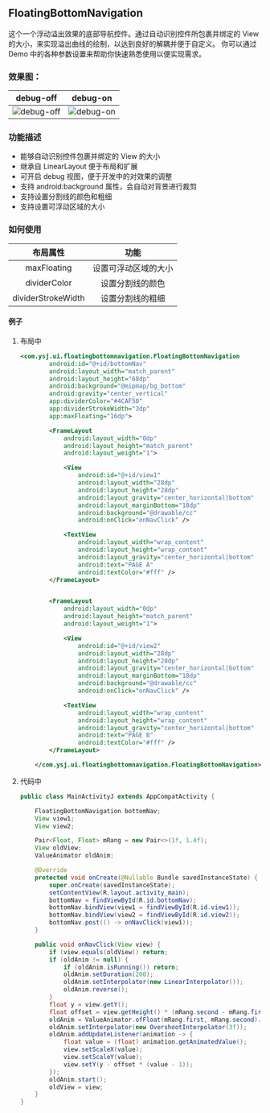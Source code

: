 ## FloatingBottomNavigation

这个一个浮动溢出效果的底部导航控件。通过自动识别控件所包裹并绑定的 View 的大小，来实现溢出曲线的绘制，以达到良好的解耦并便于自定义。 你可以通过 Demo 中的各种参数设置来帮助你快速熟悉使用以便实现需求。

### 效果图：

|debug-off|                           debug-on                           |
|:---:|:---:|
|![debug-off](https://img-blog.csdnimg.cn/20200727225604910.gif)|![debug-on](https://img-blog.csdnimg.cn/20200727225640434.gif)|
### 功能描述

- 能够自动识别控件包裹并绑定的 View 的大小
- 继承自 LinearLayout 便于布局和扩展
- 可开启 debug 视图，便于开发中的对效果的调整
- 支持 android:background 属性，会自动对背景进行裁剪
- 支持设置分割线的颜色和粗细
- 支持设置可浮动区域的大小

### 如何使用

|布局属性|功能|
|:---:|:---:|
|maxFloating|设置可浮动区域的大小|
|dividerColor|设置分割线的颜色|
|dividerStrokeWidth|设置分割线的粗细|

#### 例子

1. 布局中

   ```xml
   <com.ysj.ui.floatingbottomnavigation.FloatingBottomNavigation
           android:id="@+id/bottomNav"
           android:layout_width="match_parent"
           android:layout_height="68dp"
           android:background="@mipmap/bg_bottom"
           android:gravity="center_vertical"
           app:dividerColor="#4CAF50"
           app:dividerStrokeWidth="3dp"
           app:maxFloating="16dp">
   
           <FrameLayout
               android:layout_width="0dp"
               android:layout_height="match_parent"
               android:layout_weight="1">
   
               <View
                   android:id="@+id/view1"
                   android:layout_width="28dp"
                   android:layout_height="28dp"
                   android:layout_gravity="center_horizontal|bottom"
                   android:layout_marginBottom="18dp"
                   android:background="@drawable/cc"
                   android:onClick="onNavClick" />
   
               <TextView
                   android:layout_width="wrap_content"
                   android:layout_height="wrap_content"
                   android:layout_gravity="center_horizontal|bottom"
                   android:text="PAGE A"
                   android:textColor="#fff" />
           </FrameLayout>
   
   
           <FrameLayout
               android:layout_width="0dp"
               android:layout_height="match_parent"
               android:layout_weight="1">
   
               <View
                   android:id="@+id/view2"
                   android:layout_width="28dp"
                   android:layout_height="28dp"
                   android:layout_gravity="center_horizontal|bottom"
                   android:layout_marginBottom="18dp"
                   android:background="@drawable/cc"
                   android:onClick="onNavClick" />
   
               <TextView
                   android:layout_width="wrap_content"
                   android:layout_height="wrap_content"
                   android:layout_gravity="center_horizontal|bottom"
                   android:text="PAGE B"
                   android:textColor="#fff" />
           </FrameLayout>
   
       </com.ysj.ui.floatingbottomnavigation.FloatingBottomNavigation>
   ```

2. 代码中

   ```java
   public class MainActivityJ extends AppCompatActivity {
   
       FloatingBottomNavigation bottomNav;
       View view1;
       View view2;
   
       Pair<Float, Float> mRang = new Pair<>(1f, 1.4f);
       View oldView;
       ValueAnimator oldAnim;
   
       @Override
       protected void onCreate(@Nullable Bundle savedInstanceState) {
           super.onCreate(savedInstanceState);
           setContentView(R.layout.activity_main);
           bottomNav = findViewById(R.id.bottomNav);
           bottomNav.bindView(view1 = findViewById(R.id.view1));
           bottomNav.bindView(view2 = findViewById(R.id.view2));
           bottomNav.post(() -> onNavClick(view1));
       }
   
       public void onNavClick(View view) {
           if (view.equals(oldView)) return;
           if (oldAnim != null) {
               if (oldAnim.isRunning()) return;
               oldAnim.setDuration(200);
               oldAnim.setInterpolator(new LinearInterpolator());
               oldAnim.reverse();
           }
           float y = view.getY();
           float offset = view.getHeight() * (mRang.second - mRang.first);
           oldAnim = ValueAnimator.ofFloat(mRang.first, mRang.second).setDuration(400);
           oldAnim.setInterpolator(new OvershootInterpolator(3f));
           oldAnim.addUpdateListener(animation -> {
               float value = (float) animation.getAnimatedValue();
               view.setScaleX(value);
               view.setScaleY(value);
               view.setY(y - offset * (value - 1));
           });
           oldAnim.start();
           oldView = view;
       }
   }
   ```

   



